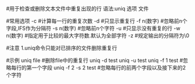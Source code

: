 #用于检查或删除文本文件中重复出现的行
语法:uniq 选项 文件

#常用选项
-c			#计算每一行的重复次数
-d			#只显示重复行
-f n(数字)		#忽略前n个字段,IFS作为分隔符
-s n(数字)		#忽略前n个字符
-u			#只显示没有重复的行
-w n(数字)		#指定用于比较的最大字符数.默认为全部字符
-z			#规定输出的分隔符为\0

#注意
1.uniq命令只能对已排序的文件删除重复行

#示例
uniq file		#删除file中的重复行
uniq -d test 
uniq -u test
uniq -f 1 test		#忽略每行的第一个字段
uniq -f 2 -s 2 test	#忽略每行的前两个字段以及接下来的2个字符
